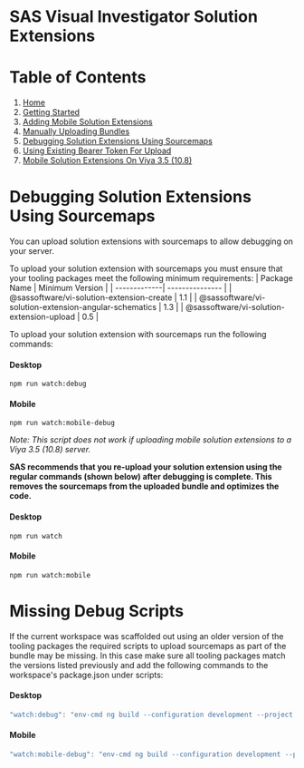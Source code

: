 <!-- Automatically generated table of contents -->

# SAS Visual Investigator Solution Extensions

# Table of Contents

1. [Home](../../README.md)
2. [Getting Started](./1-getting-started.md)
3. [Adding Mobile Solution Extensions](./2-mobile-solutions.md)
4. [Manually Uploading Bundles](./3-manual-uploading.md)
5. [Debugging Solution Extensions Using Sourcemaps](./4-debugging-solution-extensions-using-sourcemaps.md)
6. [Using Existing Bearer Token For Upload](./5-using-existing-auth-token-for-upload.md)
7. [Mobile Solution Extensions On Viya 3.5 (10.8)](./6-mobile-solution-extensions-10.8.md)

<!-- toc_end -->

# Debugging Solution Extensions Using Sourcemaps

You can upload solution extensions with sourcemaps to allow debugging on your server.

To upload your solution extension with sourcemaps you must ensure that your tooling packages meet the following minimum requirements:
| Package Name | Minimum Version |
| -------------| --------------- |
| @sassoftware/vi-solution-extension-create | 1.1 |
| @sassoftware/vi-solution-extension-angular-schematics | 1.3 |
| @sassoftware/vi-solution-extension-upload | 0.5 |

To upload your solution extension with sourcemaps run the following commands:

#### Desktop

```shell
npm run watch:debug
```

#### Mobile

```shell
npm run watch:mobile-debug
```

_Note: This script does not work if uploading mobile solution extensions to a Viya 3.5 (10.8) server._

**SAS recommends that you re-upload your solution extension using the regular commands (shown below) after debugging is complete. This removes the sourcemaps from the uploaded bundle and optimizes the code.**

#### Desktop

```shell
npm run watch
```

#### Mobile

```shell
npm run watch:mobile
```

# Missing Debug Scripts

If the current workspace was scaffolded out using an older version of the tooling packages the required scripts to upload sourcemaps as part of the bundle may be missing. In this case make sure all tooling packages match the versions listed previously and add the following commands to the workspace's package.json under scripts:

#### Desktop

```javascript
"watch:debug": "env-cmd ng build --configuration development --project elements --output-hashing none --single-bundle --watch --plugin @sassoftware/vi-solution-extension-upload/src/upload-bundle.ngx-plugin"
```

#### Mobile

```javascript
"watch:mobile-debug": "env-cmd ng build --configuration development --project mobile-elements --output-hashing none --single-bundle --watch --plugin @sassoftware/vi-solution-extension-upload/src/upload-bundle.ngx-plugin"
```
